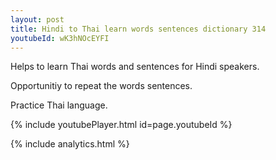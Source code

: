```yaml
---
layout: post
title: Hindi to Thai learn words sentences dictionary 314 
youtubeId: wK3hNOcEYFI
---
```

 
 
Helps to learn Thai words and sentences for Hindi speakers.

Opportunitiy to repeat the words sentences. 

Practice Thai language. 
 
{% include youtubePlayer.html id=page.youtubeId %}
 
 
{% include analytics.html %}